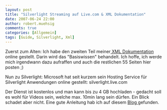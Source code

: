 ```yaml
---
layout: post
title: "Silverlight Streaming auf Live.com & XML Dokumentation"
date: 2007-06-24 22:00
author: robert.muehsig
comments: true
categories: [Allgemein]
tags: [Guide, Silverlight, Xml]
---
```

Zuerst zum Alten: Ich habe den zweiten Teil meiner<a href="http://code-inside.de/blog/artikel/guide-xml-basiswissen/" title="Guide: XML Basiswissen"> XML Dokumentation </a>online gestellt. Darin wird das "Basiswissen" behandelt. Ich hoffe, ich werde mich irgendwann dazu aufraffen und auch die restlichen 55 Seiten hier posten ;)

Nun zu Silverlight: Microsoft hat seit kurzem sein Hosting Service für Silverlight Anwendungen online gestellt: silverlight.live.com

Der Dienst ist kostenlos und man kann bis zu 4 GB hochladen - gedacht soll es wohl für Videos sein, welche max. 10min lang sein dürfen. Ein Blick schadet aber nicht.
Eine gute Anleitung hab ich auf diesem <a target="_blank" href="http://www.fabiopedrosa.info/2007/06/19/how-to-get-started-with-silverlight-streaming/" title="Silverlight Blog">Blog </a>gefunden.
